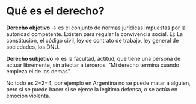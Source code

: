 # Qué es el derecho?

**Derecho objetivo** -> es el conjunto de normas jurídicas impuestas por la autoridad competente. Existen para regular la convivencia social. Ej: La constitución, el código civil, ley de contrato de trabajo, ley general de sociedades, los DNU.

**Derecho subjetivo** -> es la facultad, actitud, que tiene una persona de actuar libremente, sin afectar a terceros. "Mi derecho termina cuando empieza el de los demas"

No todo es 2+2=4, por ejemplo en Argentina no se puede matar a alguien, pero si se puede hacer si se ejerce la legítima defensa, o se actúa en emoción violenta.